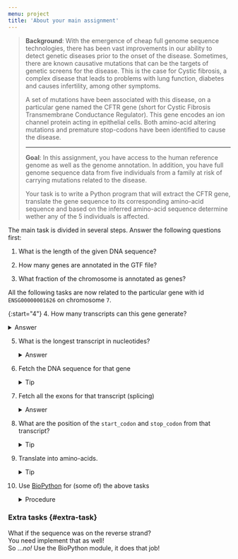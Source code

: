 ```yaml
---
menu: project
title: 'About your main assignment'
---
```


<blockquote class="task">

<p data-mark="Background"><b>Background</b>: With the emergence of
cheap full genome sequence technologies, there has been vast
improvements in our ability to detect genetic diseases prior to the
onset of the disease. Sometimes, there are known causative mutations
that can be the targets of genetic screens for the disease. This is
the case for Cystic fibrosis, a complex disease that leads to problems
with lung function, diabetes and causes infertility, among other
symptoms.</p>

<p> A set of mutations have been associated with this disease, on a
particular gene named the CFTR gene (short for Cystic Fibrosis
Transmembrane Conductance Regulator). This gene encodes an ion channel
protein acting in epithelial cells. Both amino-acid altering mutations
and premature stop-codons have been identified to cause the disease.
</p>

<hr/>

<p data-mark="Goal"><b>Goal</b>: In this assignment, you have access
to the human reference genome as well as the genome annotation. In
addition, you have full genome sequence data from five individuals
from a family at risk of carrying mutations related to the
disease.</p>

<p> Your task is to write a Python program that will extract the CFTR
gene, translate the gene sequence to its corresponding amino-acid
sequence and based on the inferred amino-acid sequence determine wether
any of the 5 individuals is affected.</p> 

</blockquote>

The main task is divided in several steps. Answer the following
questions first:

1. What is the length of the given DNA sequence?

2. How many genes are annotated in the GTF file?

3. What fraction of the chromosome is annotated as genes?

All the following tasks are now related to the particular gene with id
`ENSG00000001626` on chromosome `7`.

{:start="4"}
4. How many transcripts can this gene generate?

   <details><summary>Answer</summary><section>11</section></details>

5. What is the longest transcript in nucleotides?

   <details>
   <summary>Answer</summary>
   <section>
   <p>The transcript with id ENST00000003084 has 6132 bp and is the longest among 11 other transcripts</p>
   <p>Check its <a href="http://www.ensembl.org/Homo_sapiens/Transcript/Summary?db=core;g=ENSG00000001626;r=7:117465784-117715971;t=ENST00000003084">Ensembl data</a></p>
   <p>Notice that the last column in the GTF on the line defining that transcript should contain <code>protein_coding</code>.</p>
   </section>
   </details>

6. Fetch the DNA sequence for that gene

   <details>
   <summary>Tip</summary>
   <section>
   <p>Open the DNA file with the <code>with</code> statement and read it line by line.</p>
   <p>Ignore the first line and, in a loop, append each line to a list.</p>
   <p>Outside the loop, use the <code>join</code> function to concatenate the lines from the list.</p>
   <p><b>Avoid concatenation</b> <i>inside</i> the loop, as it is slow and wasting memory</p>
   </section>
   </details>

7. Fetch all the exons for that transcript (splicing)

   <details>
   <summary>Answer</summary>
   <section>
   <p>Your answer can be output to a file and compare to <a href="">that given file</a> (also <a href="https://www.ncbi.nlm.nih.gov/nuccore/NM_000492">available online</a>)</p>
   </section>
   </details>

8. What are the position of the `start_codon` and `stop_codon` from that transcript?

   <details>
   <summary>Tip</summary>
   <section>
   <p>Check that the <code>start_codon</code> is <code>ATG</code>, and that the <code>stop_codon</code> corresponds to a proper stop codon</p>
   <p>Make your program throw a warning in case the transcript you are currently translating does not begin with a start-codon and end with a stop-codon</p>
   </section>
   </details>

9. Translate into amino-acids.

   <details>
   <summary>Tip</summary>
   <section>
   <p>The translation table is <a href="http://shawmst.org/biology/article/rna-translation-table/">depicted here</a>, and given to you in the utils.rna package</p>
   <p>You can output your results in different files and check the difference with the <a href="https://github.com/NBISweden/PythonCourse/tree/vt17/assignment/results">given results</a> or online <a href="http://www.uniprot.org/uniprot/A0A024R730.fasta">here</a> or <a href="https://www.ncbi.nlm.nih.gov/nuccore/NM_000492">here</a>.</p>
   <pre class="highlight"><code>diff filename-1 filename-2</code></pre>
   will output nothing when the files are identical.
   </section>
   </details>

1. Use [BioPython](http://biopython.org/wiki/Documentation) for (some of) the above tasks
   
   <details>
   <summary>Procedure</summary>
   <section>
   <p>Start by <a href="http://biopython.org/DIST/docs/tutorial/Tutorial.html#htoc11">parsing a fasta file with BioPython</a>.</p>
   <p>Have a look at <a href="http://biopython.org/DIST/docs/tutorial/Tutorial.html#htoc24">the transcription step</a>,</p>
   <p>and the <a href="http://biopython.org/DIST/docs/tutorial/Tutorial.html#htoc25">translation step</a> using the built-in <a href="http://biopython.org/DIST/docs/tutorial/Tutorial.html#htoc26">translation tables</a>.</p>
   </section>
   </details>


### Extra tasks {#extra-task}

What if the sequence was on the reverse strand?<br>
You need implement that as well!<br>
So ..._no!_ Use the BioPython module, it does that job!

